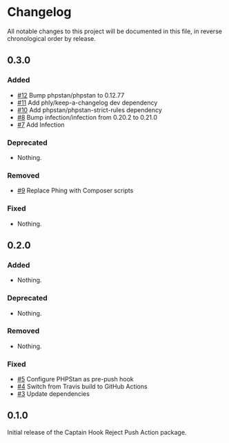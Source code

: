 # Changelog

All notable changes to this project will be documented in this file, in reverse chronological order by release.

## 0.3.0

### Added

- [#12](https://github.com/bitexpert/captainhook-rejectpush/pull/12) Bump phpstan/phpstan to 0.12.77
- [#11](https://github.com/bitexpert/captainhook-rejectpush/pull/11) Add phly/keep-a-changelog dev dependency
- [#10](https://github.com/bitexpert/captainhook-rejectpush/pull/10) Add phpstan/phpstan-strict-rules dependency
- [#8](https://github.com/bitexpert/captainhook-rejectpush/pull/8) Bump infection/infection from 0.20.2 to 0.21.0
- [#7](https://github.com/bitexpert/captainhook-rejectpush/pull/7) Add Infection

### Deprecated

- Nothing.

### Removed

- [#9](https://github.com/bitexpert/captainhook-rejectpush/pull/9) Replace Phing with Composer scripts

### Fixed

- Nothing.

## 0.2.0

### Added

- Nothing.

### Deprecated

- Nothing.

### Removed

- Nothing.

### Fixed

- [#5](https://github.com/bitExpert/captainhook-validateauthor/pull/5) Configure PHPStan as pre-push hook
- [#4](https://github.com/bitExpert/captainhook-validateauthor/pull/4) Switch from Travis build to GitHub Actions
- [#3](https://github.com/bitExpert/captainhook-validateauthor/pull/3) Update dependencies

## 0.1.0

Initial release of the Captain Hook Reject Push Action package.
